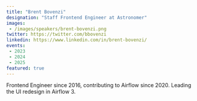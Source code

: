 ```yaml
---
title: "Brent Bovenzi"
designation: "Staff Frontend Engineer at Astronomer"
images:
 - /images/speakers/brent-bovenzi.png
twitter: https://twitter.com/bbovenzi
linkedin: https://www.linkedin.com/in/brent-bovenzi/
events:
 - 2023
 - 2024
 - 2025
featured: true
---
```


Frontend Engineer since 2016, contributing to Airflow since 2020. Leading the UI redesign in Airflow 3.
